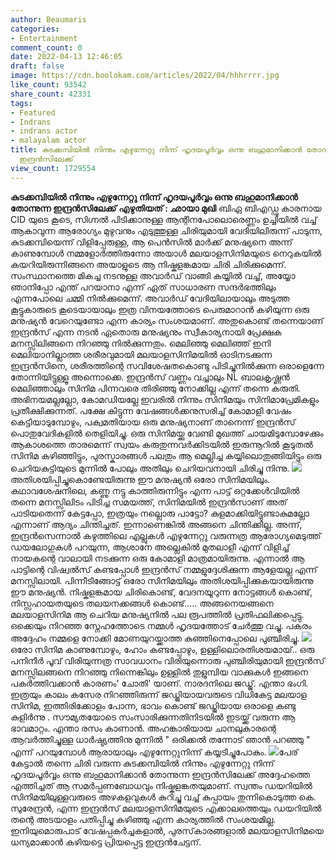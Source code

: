 ```yaml
---
author: Beaumaris
categories:
- Entertainment
comment_count: 0
date: 2022-04-13 12:46:05
draft: false
image: https://cdn.boolokam.com/articles/2022/04/hhhrrrr.jpg
like_count: 93542
share_count: 42331
tags:
- Featured
- Indrans
- indrans actor
- malayalam actor
title: കുടക്കമ്പിയിൽ നിന്നും എഴുന്നേറ്റു നിന്ന് ഹൃദയപൂർവ്വം ഒന്നു ബഹുമാനിക്കാൻ തോന്നുന്ന
  ഇന്ദ്രൻസിലേക്ക്
view_count: 1729554
---
```


**കുടക്കമ്പിയിൽ നിന്നും എഴുന്നേറ്റു നിന്ന് ഹൃദയപൂർവ്വം ഒന്നു ബഹുമാനിക്കാൻ തോന്നുന്ന ഇന്ദ്രൻസിലേക്ക്** **എഴുതിയത് : ഛായാ മുഖി** ബിഏ ബിഎഡ്ഡു കാരനായ CID യുടെ കൂടെ, സിഗ്നൽ പിടിക്കാനുള്ള ആന്റിനപോലൊരെണ്ണം ഉച്ചിയിൽ വച്ച് ആകാവുന്ന ആരോഗ്യം മുഴുവനും എടുത്തുള്ള ചിരിയുമായി വേദിയിലിരുന്ന് പാടുന്ന, കുടക്കമ്പിയെന്ന് വിളിപ്പേരുള്ള, ആ പെൻസിൽ മാർക്ക് മനുഷ്യനെ അന്ന് കാണുമ്പോൾ നമ്മളോർത്തിരുന്നോ അയാൾ മലയാളസിനിമയുടെ നെറുകയിൽ കയറിയിരുന്നിങ്ങനെ അയാളുടെ ആ നിഷ്കളങ്കമായ ചിരി ചിരിക്കുമെന്ന്. സംസ്ഥാനത്തെ മികച്ച നടനുള്ള അവാർഡ് വാങ്ങി കയ്യിൽ വച്ച്, അയ്യോ ഞാനിപ്പോ എന്ത് പറയാനാ എന്ന് ഏത് സാധാരണ സന്ദർഭത്തിലും എന്നപോലെ ചമ്മി നിൽക്കുമെന്ന്. അവാർഡ് വേദിയിലായാലും അടുത്ത കൂട്ടുകാരുടെ കൂടെയായാലും ഇത്ര വിനയത്തോടെ പെരുമാറാൻ കഴിയുന്ന ഒരു മനുഷ്യൻ വേറെയുണ്ടോ എന്ന കാര്യം സംശയമാണ്. അതുകൊണ്ട് തന്നെയാണ്‌ ഇന്ദ്രൻസ് എന്ന നടൻ ഏതൊരു മനുഷ്യനും സ്വീകാര്യനായി പ്രേക്ഷക മനസ്സിലിങ്ങനെ നിറഞ്ഞു നിൽക്കുന്നതും. മെലിഞ്ഞു മെലിഞ്ഞ് ഇനി മെലിയാനില്ലാത്ത ശരീരവുമായി മലയാളസിനിമയിൽ ഓടിനടക്കുന്ന ഇന്ദ്രൻസിനെ, ശരീരത്തിന്റെ സവിശേഷതകൊണ്ടു പിടിച്ചുനിൽക്കുന്ന ഒരാളെന്നേ തോന്നിയിട്ടുള്ളൂ അന്നൊക്കെ. ഇന്ദ്രൻസ് വണ്ണം വച്ചാലും NL ബാലകൃഷ്ണൻ മെലിഞ്ഞാലും സിനിമ പിന്നവരെ തിരിഞ്ഞു നോക്കില്ല എന്ന് തന്നെ കരുതി. അഭിനയമല്ലല്ലോ, കോമഡിയല്ലേ ഇവരിൽ നിന്നും സിനിമയും സിനിമാപ്രേമികളും പ്രതീക്ഷിക്കുന്നത്. പക്ഷേ കിട്ടുന്ന വേഷങ്ങൾക്കനുസരിച്ച് കോമാളി വേഷം കെട്ടിയാടുമ്പോഴും, പക്വമതിയായ ഒരു മനുഷ്യനാണ് താനെന്ന് ഇന്ദ്രൻസ് പൊതുവേദികളിൽ തെളിയിച്ചു. ഒരു സിനിമയ്ക്കു വേണ്ടി മുഖത്ത് ചായമിടുമ്പോഴേക്കും ആകാശത്തെ താരമെന്ന് സ്വയം കരുതുന്നവർക്കിടയിൽ ഇരുന്നൂറിൽ കൂടുതൽ സിനിമ കഴിഞ്ഞിട്ടും, പുരസ്കാരങ്ങൾ പലതും ആ മെല്ലിച്ച കയ്യിലൊതുങ്ങിയിട്ടും ഒരു ചെറിയകുട്ടിയുടെ മുന്നിൽ പോലും അതിലും ചെറിയവനായി ചിരിച്ചു നിന്നു. ![](https://cdn.boolokam.com/articles/2022/04/hhhrrrr.jpg)അതിശയിപ്പിച്ചുകൊണ്ടേയിരുന്നു ഈ മനുഷ്യൻ ഒരോ സിനിമയിലും. കഥാവശേഷനിലെ, കണ്ണു നട്ടു കാത്തിരുന്നിട്ടും എന്ന പാട്ട് ഒറ്റക്കേൾവിയിൽ തന്നെ മനസ്സിലിടം പിടിച്ച സമയത്ത്, സിനിമയിൽ ഇന്ദ്രൻസാണ് അത് പാടിയതെന്ന് കേട്ടപ്പോ, ഇത്രയും നല്ലൊരു പാട്ടോ? കുളമാക്കിയിട്ടുണ്ടാകുമല്ലോ എന്നാണ് ആദ്യം ചിന്തിച്ചത്. ഇന്നാണെങ്കിൽ അങ്ങനെ ചിന്തിക്കില്ല. അന്ന്, ഇന്ദ്രൻസെന്നാൽ കഴുത്തിലെ എല്ലുകൾ എഴുന്നേറ്റു വരുന്നത്ര ആരോഗ്യമെടുത്ത് ഡയലോഗുകൾ പറയുന്ന, ആശാനേ അല്ലെകിൽ മുതലാളീ എന്ന് വിളിച്ച് നായകന്റെ വാലായി നടക്കുന്ന ഒരു കോമാളി മാത്രമായിരുന്നു. എന്നാൽ ആ പാട്ടിന്റെ വിഷ്വൽസ് കണ്ടപ്പോൾ ഇന്ദ്രൻസ് നമ്മളുദ്ദേശിക്കുന്ന ആളേയല്ല എന്ന് മനസ്സിലായി. പിന്നീടിങ്ങോട്ട് ഒരോ സിനിമയിലും അതിശയിപ്പിക്കുകയായിരുന്നു ഈ മനുഷ്യൻ. നിഷ്കളങ്കമായ ചിരികൊണ്ട്, വേദനയൂറുന്ന നോട്ടങ്ങൾ കൊണ്ട്, നിസ്സഹായതയുടെ തലയനക്കങ്ങൾ കൊണ്ട്..... അങ്ങനെയങ്ങനെ മലയാളസിനിമ ആ ചെറിയ മനുഷ്യനിൽ പല രൂപത്തിൽ പ്രതിഫലിക്കപ്പെട്ടു. ഒക്കെയും നിറഞ്ഞ സ്നേഹത്തോടെ നമ്മൾ ഹൃദയത്തോട് ചേർത്തു വച്ചു. പകരം അദ്ദേഹം നമ്മളെ നോക്കി മോണയുറയ്ക്കാത്ത കുഞ്ഞിനെപ്പോലെ പുഞ്ചിരിച്ചു. ![](https://cdn.boolokam.com/articles/2022/04/image.png)ഒരോ സിനിമ കാണുമ്പോഴും, ഹോം കണ്ടപ്പോഴും, ഉള്ളിലൊരതിശയമായ്.. ഒരു പനിനീർ പൂവ് വിരിയുന്നത്ര സാവധാനം വിരിയുന്നൊരു പുഞ്ചിരിയുമായി ഇന്ദ്രൻസ് മനസ്സിലങ്ങനെ നിറഞ്ഞു നിന്നെങ്കിലും ഉള്ളിൽ തുളുമ്പിയ വാക്കുകൾ ഇങ്ങനെ പകർത്തിവക്കാൻ കാരണം' ചോതി' യാണ്. നാരദനിലെ ജഡ്ജ്. എന്താ ഭംഗി. ഇത്രയും കാലം കസേര നിറഞ്ഞിരുന്ന് ജഡ്ജിയായവരുടെ വിധികേട്ട മലയാള സിനിമ, ഇത്തിരിക്കോളം പോന്ന, ഭാവം കൊണ്ട് ജഡ്ജിയായ ഒരാളെ കണ്ടു കുളിർന്നു . സൗമ്യതയോടെ സംസാരിക്കുന്നതിനിടയിൽ ഇടയ്ക്ക് വരുന്ന ആ ഭാവമാറ്റം. എന്താ രസം കാണാൻ. അഹങ്കാരിയായ ചാനലുകാരന്റെ ആവർത്തിച്ചുള്ള ധാർഷ്ട്യത്തിനു മുന്നിൽ " ഒരിക്കൽ തന്നോട് ഞാൻ പറഞ്ഞു " എന്ന് പറയുമ്പോൾ ആരായാലും എഴുന്നേറ്റുനിന്ന് കയ്യടിച്ചുപോകും. ![](https://cdn.boolokam.com/articles/2022/04/kuuuukuu.jpg)പേര് കേട്ടാൽ തന്നെ ചിരി വരുന്ന കുടക്കമ്പിയിൽ നിന്നും എഴുന്നേറ്റു നിന്ന് ഹൃദയപൂർവ്വം ഒന്നു ബഹുമാനിക്കാൻ തോന്നുന്ന ഇന്ദ്രൻസിലേക്ക് അദ്ദേഹത്തെ എത്തിച്ചത് ആ സമർപ്പണബോധവും നിഷ്കളങ്കതയുമാണ്. സ്വന്തം ഡയറിയിൽ സിനിമയിലുള്ളവരുടെ അഴകളവുകൾ കുറിച്ചു വച്ച് കുപ്പായം തുന്നികൊടുത്ത കെ. സുരേന്ദ്രൻ, എന്ന ഇന്ദ്രൻസ് മലയാളസിനിമയുടെ എക്കാലത്തെയും ഡയറിയിൽ തന്റെ അടയാളം പതിപ്പിച്ചു കഴിഞ്ഞു എന്ന കാര്യത്തിൽ സംശയമില്ല. ഇനിയുമൊരുപാട് വേഷപ്പകർച്ചകളാൽ, പുരസ്‌കാരങ്ങളാൽ മലയാളസിനിമയെ ധന്യമാക്കാൻ കഴിയട്ടെ പ്രിയപ്പെട്ട ഇന്ദ്രൻചേട്ടന്.